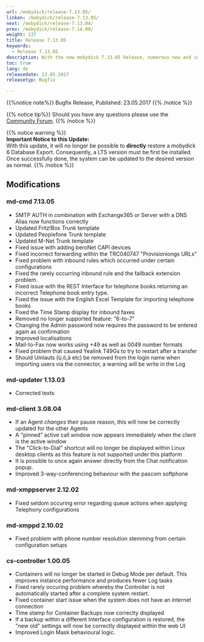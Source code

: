 ```yaml
---
url: /mobydick/release-7.13.05/
linken: /mobydick/release-7.13.05/
next: /mobydick/release-7.13.04/
prev: /mobydick/release-7.14.00/
weight: 137
title: Release 7.13.05
keywords:
  - Release 7.13.05
description: With the new mobydick 7.13.05 Release, numerous new and improved functions are now available.
toc: true
lang: de
releasedate: 23.05.2017
releasetyp: Bugfix

---
```


{{%notice note%}}
Bugfix Release, Published: 23.05.2017
{{% /notice %}}

{{% notice tip%}}
Should you have any questions please use the [Community Forum](http://community.pascom.net/forum.php?langid=6 "Visit our Forum").
{{% /notice %}}

{{% notice warning %}}  
**Important Notice to this Update:**  
With this update, it will no longer be possible to **directly** restore a mobydick 6 Database Export. Consequently, a LTS version must be first be installed. Once successfully done, the system can be updated to the desired version as normal.
{{% /notice %}}

## Modifications

### md-cmd 7.13.05

* SMTP AUTH in combination with Exchange365 or Server with a DNS Alias now functions correctly
* Updated Fritz!Box Trunk template
* Updated Peoplefone Trunk template
* Updated M-Net Trunk template 
* Fixed issue with adding beroNet CAPI devices
* Fixed incorrect forwarding within the TRC040747 "Provisioniongs URLs"
* Fixed problem with inbound rules which occurred under certain configurations
* Fixed the rarely occurring inbound rule and the fallback extension problem. 
* Fixed issue with the REST Interface for telephone books returning an incorrect Telephone book entry type. 
* Fixed the issue with the English Excel Template for importing telephone books
* Fixed the Time Stamp display for inbound faxes
* Removed no longer supported feature: "6-to-7"
* Changing the Admin password now requires the password to be entered again as confirmation
* Improved localisations
* Mail-to-Fax now works using +49 as well as 0049 number formats
* Fixed problem that caused Yealink T49Gs to try to restart after a transfer
* Should Umlauts (ü,ö,ä etc) be removed from the login name when importing users via the connector, a warning will be write in the Log

### md-updater 1.13.03

* Corrected texts

### md-client 3.08.04

* If an Agent *changes* their pause reason, this will now be correctly updated for the other Agents
* A "pinned" active call window now appears immediately when the client is the active window
* The "Click-to-Dial" shortcut will no longer be displayed within Linux desktop clients as this feature is not supported under this platform
* It is possible to once again answer directly from the Chat notification popup.
* Improved 3-way-conferencing behaviour with the pascom softphone

### md-xmppserver 2.12.02

* Fixed seldom occuring error regarding queue actions when applying Telephony configurations

### md-xmppd 2.10.02

* Fixed problem with phone number resolution stemming from certain configuration setups

### cs-controller 1.00.05

* Containers will no longer be started in Debug Mode per default. This improves instance performance and produces fewer Log tasks
* Fixed rarely occuring problem whereby the Controller is not automatically started after a complete system restart.
* Fixed container start issue when the system does not have an internet connection
* Time stamp for Container Backups now correclty displayed
* If a backup within a different Interface configuration is restored, the "new old" settings will now be correctly displayed within the web UI
* Improved Login Mask behavioural logic.
